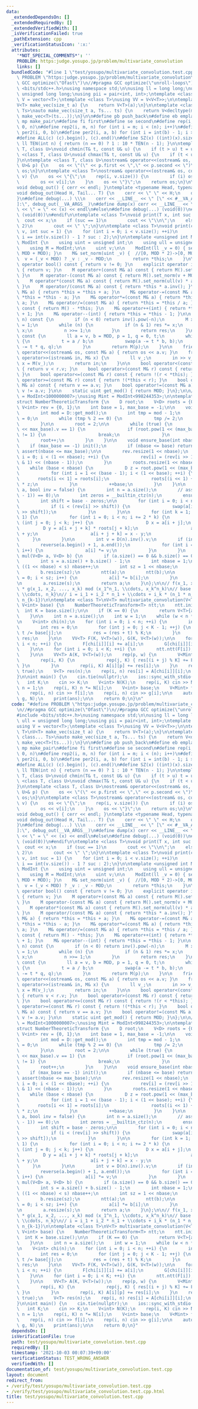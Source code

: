```yaml
---
data:
  _extendedDependsOn: []
  _extendedRequiredBy: []
  _extendedVerifiedWith: []
  _isVerificationFailed: true
  _pathExtension: cpp
  _verificationStatusIcon: ':x:'
  attributes:
    '*NOT_SPECIAL_COMMENTS*': ''
    PROBLEM: https:judge.yosupo.jp/problem/multivariate_convolution
    links: []
  bundledCode: "#line 1 \"test/yosupo/multivariate_convolution.test.cpp\"\n#define\
    \ PROBLEM \"https:judge.yosupo.jp/problem/multivariate_convolution\"\n//#pragma\
    \ GCC optimize(\"Ofast\")\n//#pragma GCC optimize(\"unroll-loops\")\n#include\
    \ <bits/stdc++.h>\nusing namespace std;\n\nusing ll = long long;\nusing ull =\
    \ unsigned long long;\nusing pii = pair<int, int>;\ntemplate <class T>\nusing\
    \ V = vector<T>;\ntemplate <class T>\nusing VV = V<V<T>>;\n\ntemplate <class T>\n\
    V<T> make_vec(size_t a) {\n    return V<T>(a);\n}\n\ntemplate <class T, class...\
    \ Ts>\nauto make_vec(size_t a, Ts... ts) {\n    return V<decltype(make_vec<T>(ts...))>(a,\
    \ make_vec<T>(ts...));\n}\n\n#define pb push_back\n#define eb emplace_back\n#define\
    \ mp make_pair\n#define fi first\n#define se second\n#define rep(i, n) rep2(i,\
    \ 0, n)\n#define rep2(i, m, n) for (int i = m; i < (n); i++)\n#define per(i, b)\
    \ per2(i, 0, b)\n#define per2(i, a, b) for (int i = int(b) - 1; i >= int(a); i--)\n\
    #define ALL(c) (c).begin(), (c).end()\n#define SZ(x) ((int)(x).size())\n\nconstexpr\
    \ ll TEN(int n) { return (n == 0) ? 1 : 10 * TEN(n - 1); }\n\ntemplate <class\
    \ T, class U>\nvoid chmin(T& t, const U& u) {\n    if (t > u) t = u;\n}\ntemplate\
    \ <class T, class U>\nvoid chmax(T& t, const U& u) {\n    if (t < u) t = u;\n\
    }\n\ntemplate <class T, class U>\nostream& operator<<(ostream& os, const pair<T,\
    \ U>& p) {\n    os << \"(\" << p.first << \",\" << p.second << \")\";\n    return\
    \ os;\n}\n\ntemplate <class T>\nostream& operator<<(ostream& os, const vector<T>&\
    \ v) {\n    os << \"{\";\n    rep(i, v.size()) {\n        if (i) os << \",\";\n\
    \        os << v[i];\n    }\n    os << \"}\";\n    return os;\n}\n\n#ifdef LOCAL\n\
    void debug_out() { cerr << endl; }\ntemplate <typename Head, typename... Tail>\n\
    void debug_out(Head H, Tail... T) {\n    cerr << \" \" << H;\n    debug_out(T...);\n\
    }\n#define debug(...) \\\n    cerr << __LINE__ << \" [\" << #__VA_ARGS__ << \"\
    ]:\", debug_out(__VA_ARGS__)\n#define dump(x) cerr << __LINE__ << \" \" << #x\
    \ << \" = \" << (x) << endl\n#else\n#define debug(...) (void(0))\n#define dump(x)\
    \ (void(0))\n#endif\n\ntemplate <class T>\nvoid print(T x, int suc = 1) {\n  \
    \  cout << x;\n    if (suc == 1)\n        cout << \"\\n\";\n    else if (suc ==\
    \ 2)\n        cout << \" \";\n}\n\ntemplate <class T>\nvoid print(const vector<T>&\
    \ v, int suc = 1) {\n    for (int i = 0; i < v.size(); ++i)\n        print(v[i],\
    \ i == int(v.size()) - 1 ? suc : 2);\n}\n\ntemplate <unsigned int MOD>\nstruct\
    \ ModInt {\n    using uint = unsigned int;\n    using ull = unsigned long long;\n\
    \    using M = ModInt;\n\n    uint v;\n\n    ModInt(ll _v = 0) { set_norm(_v %\
    \ MOD + MOD); }\n    M& set_norm(uint _v) {  //[0, MOD * 2)->[0, MOD)\n      \
    \  v = (_v < MOD) ? _v : _v - MOD;\n        return *this;\n    }\n\n    explicit\
    \ operator bool() const { return v != 0; }\n    explicit operator int() const\
    \ { return v; }\n    M operator+(const M& a) const { return M().set_norm(v + a.v);\
    \ }\n    M operator-(const M& a) const { return M().set_norm(v + MOD - a.v); }\n\
    \    M operator*(const M& a) const { return M().set_norm(ull(v) * a.v % MOD);\
    \ }\n    M operator/(const M& a) const { return *this * a.inv(); }\n    M& operator+=(const\
    \ M& a) { return *this = *this + a; }\n    M& operator-=(const M& a) { return\
    \ *this = *this - a; }\n    M& operator*=(const M& a) { return *this = *this *\
    \ a; }\n    M& operator/=(const M& a) { return *this = *this / a; }\n    M operator-()\
    \ const { return M() - *this; }\n    M& operator++(int) { return *this = *this\
    \ + 1; }\n    M& operator--(int) { return *this = *this - 1; }\n\n    M pow(ll\
    \ n) const {\n        if (n < 0) return inv().pow(-n);\n        M x = *this, res\
    \ = 1;\n        while (n) {\n            if (n & 1) res *= x;\n            x *=\
    \ x;\n            n >>= 1;\n        }\n        return res;\n    }\n\n    M inv()\
    \ const {\n        ll a = v, b = MOD, p = 1, q = 0, t;\n        while (b != 0)\
    \ {\n            t = a / b;\n            swap(a -= t * b, b);\n            swap(p\
    \ -= t * q, q);\n        }\n        return M(p);\n    }\n\n    friend ostream&\
    \ operator<<(ostream& os, const M& a) { return os << a.v; }\n    friend istream&\
    \ operator>>(istream& in, M& x) {\n        ll v_;\n        in >> v_;\n       \
    \ x = M(v_);\n        return in;\n    }\n\n    bool operator<(const M& r) const\
    \ { return v < r.v; }\n    bool operator>(const M& r) const { return v < *this;\
    \ }\n    bool operator<=(const M& r) const { return !(r < *this); }\n    bool\
    \ operator>=(const M& r) const { return !(*this < r); }\n    bool operator==(const\
    \ M& a) const { return v == a.v; }\n    bool operator!=(const M& a) const { return\
    \ v != a.v; }\n\n    static uint get_mod() { return MOD; }\n};\n\n// using Mint\
    \ = ModInt<1000000007>;\nusing Mint = ModInt<998244353>;\n\ntemplate <class D>\n\
    struct NumberTheoreticTransform {\n    D root;\n    V<D> roots = {0, 1};\n   \
    \ V<int> rev = {0, 1};\n    int base = 1, max_base = -1;\n\n    void init() {\n\
    \        int mod = D::get_mod();\n        int tmp = mod - 1;\n        max_base\
    \ = 0;\n        while (tmp % 2 == 0) {\n            tmp /= 2;\n            max_base++;\n\
    \        }\n\n        root = 2;\n\n        while (true) {\n            if (root.pow(1\
    \ << max_base).v == 1) {\n                if (root.pow(1 << (max_base - 1)).v\
    \ != 1) {\n                    break;\n                }\n            }\n    \
    \        root++;\n        }\n    }\n\n    void ensure_base(int nbase) {\n    \
    \    if (max_base == -1) init();\n        if (nbase <= base) return;\n       \
    \ assert(nbase <= max_base);\n\n        rev.resize(1 << nbase);\n        for (int\
    \ i = 0; i < (1 << nbase); ++i) {\n            rev[i] = (rev[i >> 1] >> 1) + ((i\
    \ & 1) << (nbase - 1));\n        }\n        roots.resize(1 << nbase);\n\n    \
    \    while (base < nbase) {\n            D z = root.pow(1 << (max_base - 1 - base));\n\
    \            for (int i = 1 << (base - 1); i < (1 << base); ++i) {\n         \
    \       roots[i << 1] = roots[i];\n                roots[(i << 1) + 1] = roots[i]\
    \ * z;\n            }\n            ++base;\n        }\n    }\n\n    void ntt(V<D>&\
    \ a, bool inv = false) {\n        int n = a.size();\n        // assert((n & (n\
    \ - 1)) == 0);\n        int zeros = __builtin_ctz(n);\n        ensure_base(zeros);\n\
    \        int shift = base - zeros;\n\n        for (int i = 0; i < n; i++) {\n\
    \            if (i < (rev[i] >> shift)) {\n                swap(a[i], a[rev[i]\
    \ >> shift]);\n            }\n        }\n\n        for (int k = 1; k < n; k <<=\
    \ 1) {\n            for (int i = 0; i < n; i += 2 * k) {\n                for\
    \ (int j = 0; j < k; j++) {\n                    D x = a[i + j];\n           \
    \         D y = a[i + j + k] * roots[j + k];\n                    a[i + j] = x\
    \ + y;\n                    a[i + j + k] = x - y;\n                }\n       \
    \     }\n        }\n\n        int v = D(n).inv().v;\n        if (inv) {\n    \
    \        reverse(a.begin() + 1, a.end());\n            for (int i = 0; i < n;\
    \ i++) {\n                a[i] *= v;\n            }\n        }\n    }\n\n    V<D>\
    \ mul(V<D> a, V<D> b) {\n        if (a.size() == 0 && b.size() == 0) return {};\n\
    \        int s = a.size() + b.size() - 1;\n        int nbase = 1;\n        while\
    \ ((1 << nbase) < s) nbase++;\n        int sz = 1 << nbase;\n        a.resize(sz);\n\
    \        b.resize(sz);\n        ntt(a);\n        ntt(b);\n\n        for (int i\
    \ = 0; i < sz; i++) {\n            a[i] *= b[i];\n        }\n        ntt(a, true);\n\
    \n        a.resize(s);\n        return a;\n    }\n};\n\n// f(x_1, x_2, ..., x_k)\
    \ * g(x_1, x_2, ..., x_k) mod (x_1^n_1, \\cdots, x_k^n_k)\n// base : {n_1, n_2,\
    \ \\cdots, n_k}\n// i = i_1 + i_2 * n_1 + \\cdots + i_k * (n_1 * n_2 \\cdots *\
    \ n_{k-1})\n\ntemplate <class T>\nV<T> multivariate_convolution(V<T> a, V<T> b,\
    \ V<int> base) {\n    NumberTheoreticTransform<T> ntt;\n    ntt.init();\n\n  \
    \  int K = base.size();\n\n    if (K == 0) {\n        return V<T>{a[0] * b[0]};\n\
    \    }\n\n    int n = a.size();\n    int w = 1;\n    while (w < n * 2) w *= 2;\n\
    \n    V<int> chi(n);\n    for (int i = 0; i < n; ++i) {\n        int t = i;\n\
    \        int res = 0;\n        for (int j = 0; j < K - 1; ++j) {\n           \
    \ t /= base[j];\n            res = (res + t) % K;\n        }\n        chi[i] =\
    \ res;\n    }\n\n    VV<T> F(K, V<T>(w)), G(K, V<T>(w));\n\n    for (int i = 0;\
    \ i < n; ++i) {\n        F[chi[i]][i] += a[i];\n        G[chi[i]][i] += b[i];\n\
    \    }\n\n    for (int i = 0; i < K; ++i) {\n        ntt.ntt(F[i]);\n        ntt.ntt(G[i]);\n\
    \    }\n\n    VV<T> A(K, V<T>(w));\n    rep(p, w) {\n        V<Mint> res(K);\n\
    \        rep(i, K) {\n            rep(j, K) { res[(i + j) % K] += F[i][p] * G[j][p];\
    \ }\n        }\n        rep(i, K) A[i][p] += res[i];\n    }\n    rep(i, K) ntt.ntt(A[i],\
    \ true);\n    V<T> res(n);\n    rep(i, n) res[i] = A[chi[i]][i];\n    return res;\n\
    }\n\nint main() {\n    cin.tie(nullptr);\n    ios::sync_with_stdio(false);\n \
    \   int K;\n    cin >> K;\n    V<int> N(K);\n    rep(i, K) cin >> N[i];\n    int\
    \ n = 1;\n    rep(i, K) n *= N[i];\n    V<int> base;\n    V<Mint> f(n), g(n);\n\
    \    rep(i, n) cin >> f[i];\n    rep(i, n) cin >> g[i];\n\n    auto ans = multivariate_convolution(f,\
    \ g, N);\n    print(ans);\n\n    return 0;\n}\n"
  code: "#define PROBLEM \"https:judge.yosupo.jp/problem/multivariate_convolution\"\
    \n//#pragma GCC optimize(\"Ofast\")\n//#pragma GCC optimize(\"unroll-loops\")\n\
    #include <bits/stdc++.h>\nusing namespace std;\n\nusing ll = long long;\nusing\
    \ ull = unsigned long long;\nusing pii = pair<int, int>;\ntemplate <class T>\n\
    using V = vector<T>;\ntemplate <class T>\nusing VV = V<V<T>>;\n\ntemplate <class\
    \ T>\nV<T> make_vec(size_t a) {\n    return V<T>(a);\n}\n\ntemplate <class T,\
    \ class... Ts>\nauto make_vec(size_t a, Ts... ts) {\n    return V<decltype(make_vec<T>(ts...))>(a,\
    \ make_vec<T>(ts...));\n}\n\n#define pb push_back\n#define eb emplace_back\n#define\
    \ mp make_pair\n#define fi first\n#define se second\n#define rep(i, n) rep2(i,\
    \ 0, n)\n#define rep2(i, m, n) for (int i = m; i < (n); i++)\n#define per(i, b)\
    \ per2(i, 0, b)\n#define per2(i, a, b) for (int i = int(b) - 1; i >= int(a); i--)\n\
    #define ALL(c) (c).begin(), (c).end()\n#define SZ(x) ((int)(x).size())\n\nconstexpr\
    \ ll TEN(int n) { return (n == 0) ? 1 : 10 * TEN(n - 1); }\n\ntemplate <class\
    \ T, class U>\nvoid chmin(T& t, const U& u) {\n    if (t > u) t = u;\n}\ntemplate\
    \ <class T, class U>\nvoid chmax(T& t, const U& u) {\n    if (t < u) t = u;\n\
    }\n\ntemplate <class T, class U>\nostream& operator<<(ostream& os, const pair<T,\
    \ U>& p) {\n    os << \"(\" << p.first << \",\" << p.second << \")\";\n    return\
    \ os;\n}\n\ntemplate <class T>\nostream& operator<<(ostream& os, const vector<T>&\
    \ v) {\n    os << \"{\";\n    rep(i, v.size()) {\n        if (i) os << \",\";\n\
    \        os << v[i];\n    }\n    os << \"}\";\n    return os;\n}\n\n#ifdef LOCAL\n\
    void debug_out() { cerr << endl; }\ntemplate <typename Head, typename... Tail>\n\
    void debug_out(Head H, Tail... T) {\n    cerr << \" \" << H;\n    debug_out(T...);\n\
    }\n#define debug(...) \\\n    cerr << __LINE__ << \" [\" << #__VA_ARGS__ << \"\
    ]:\", debug_out(__VA_ARGS__)\n#define dump(x) cerr << __LINE__ << \" \" << #x\
    \ << \" = \" << (x) << endl\n#else\n#define debug(...) (void(0))\n#define dump(x)\
    \ (void(0))\n#endif\n\ntemplate <class T>\nvoid print(T x, int suc = 1) {\n  \
    \  cout << x;\n    if (suc == 1)\n        cout << \"\\n\";\n    else if (suc ==\
    \ 2)\n        cout << \" \";\n}\n\ntemplate <class T>\nvoid print(const vector<T>&\
    \ v, int suc = 1) {\n    for (int i = 0; i < v.size(); ++i)\n        print(v[i],\
    \ i == int(v.size()) - 1 ? suc : 2);\n}\n\ntemplate <unsigned int MOD>\nstruct\
    \ ModInt {\n    using uint = unsigned int;\n    using ull = unsigned long long;\n\
    \    using M = ModInt;\n\n    uint v;\n\n    ModInt(ll _v = 0) { set_norm(_v %\
    \ MOD + MOD); }\n    M& set_norm(uint _v) {  //[0, MOD * 2)->[0, MOD)\n      \
    \  v = (_v < MOD) ? _v : _v - MOD;\n        return *this;\n    }\n\n    explicit\
    \ operator bool() const { return v != 0; }\n    explicit operator int() const\
    \ { return v; }\n    M operator+(const M& a) const { return M().set_norm(v + a.v);\
    \ }\n    M operator-(const M& a) const { return M().set_norm(v + MOD - a.v); }\n\
    \    M operator*(const M& a) const { return M().set_norm(ull(v) * a.v % MOD);\
    \ }\n    M operator/(const M& a) const { return *this * a.inv(); }\n    M& operator+=(const\
    \ M& a) { return *this = *this + a; }\n    M& operator-=(const M& a) { return\
    \ *this = *this - a; }\n    M& operator*=(const M& a) { return *this = *this *\
    \ a; }\n    M& operator/=(const M& a) { return *this = *this / a; }\n    M operator-()\
    \ const { return M() - *this; }\n    M& operator++(int) { return *this = *this\
    \ + 1; }\n    M& operator--(int) { return *this = *this - 1; }\n\n    M pow(ll\
    \ n) const {\n        if (n < 0) return inv().pow(-n);\n        M x = *this, res\
    \ = 1;\n        while (n) {\n            if (n & 1) res *= x;\n            x *=\
    \ x;\n            n >>= 1;\n        }\n        return res;\n    }\n\n    M inv()\
    \ const {\n        ll a = v, b = MOD, p = 1, q = 0, t;\n        while (b != 0)\
    \ {\n            t = a / b;\n            swap(a -= t * b, b);\n            swap(p\
    \ -= t * q, q);\n        }\n        return M(p);\n    }\n\n    friend ostream&\
    \ operator<<(ostream& os, const M& a) { return os << a.v; }\n    friend istream&\
    \ operator>>(istream& in, M& x) {\n        ll v_;\n        in >> v_;\n       \
    \ x = M(v_);\n        return in;\n    }\n\n    bool operator<(const M& r) const\
    \ { return v < r.v; }\n    bool operator>(const M& r) const { return v < *this;\
    \ }\n    bool operator<=(const M& r) const { return !(r < *this); }\n    bool\
    \ operator>=(const M& r) const { return !(*this < r); }\n    bool operator==(const\
    \ M& a) const { return v == a.v; }\n    bool operator!=(const M& a) const { return\
    \ v != a.v; }\n\n    static uint get_mod() { return MOD; }\n};\n\n// using Mint\
    \ = ModInt<1000000007>;\nusing Mint = ModInt<998244353>;\n\ntemplate <class D>\n\
    struct NumberTheoreticTransform {\n    D root;\n    V<D> roots = {0, 1};\n   \
    \ V<int> rev = {0, 1};\n    int base = 1, max_base = -1;\n\n    void init() {\n\
    \        int mod = D::get_mod();\n        int tmp = mod - 1;\n        max_base\
    \ = 0;\n        while (tmp % 2 == 0) {\n            tmp /= 2;\n            max_base++;\n\
    \        }\n\n        root = 2;\n\n        while (true) {\n            if (root.pow(1\
    \ << max_base).v == 1) {\n                if (root.pow(1 << (max_base - 1)).v\
    \ != 1) {\n                    break;\n                }\n            }\n    \
    \        root++;\n        }\n    }\n\n    void ensure_base(int nbase) {\n    \
    \    if (max_base == -1) init();\n        if (nbase <= base) return;\n       \
    \ assert(nbase <= max_base);\n\n        rev.resize(1 << nbase);\n        for (int\
    \ i = 0; i < (1 << nbase); ++i) {\n            rev[i] = (rev[i >> 1] >> 1) + ((i\
    \ & 1) << (nbase - 1));\n        }\n        roots.resize(1 << nbase);\n\n    \
    \    while (base < nbase) {\n            D z = root.pow(1 << (max_base - 1 - base));\n\
    \            for (int i = 1 << (base - 1); i < (1 << base); ++i) {\n         \
    \       roots[i << 1] = roots[i];\n                roots[(i << 1) + 1] = roots[i]\
    \ * z;\n            }\n            ++base;\n        }\n    }\n\n    void ntt(V<D>&\
    \ a, bool inv = false) {\n        int n = a.size();\n        // assert((n & (n\
    \ - 1)) == 0);\n        int zeros = __builtin_ctz(n);\n        ensure_base(zeros);\n\
    \        int shift = base - zeros;\n\n        for (int i = 0; i < n; i++) {\n\
    \            if (i < (rev[i] >> shift)) {\n                swap(a[i], a[rev[i]\
    \ >> shift]);\n            }\n        }\n\n        for (int k = 1; k < n; k <<=\
    \ 1) {\n            for (int i = 0; i < n; i += 2 * k) {\n                for\
    \ (int j = 0; j < k; j++) {\n                    D x = a[i + j];\n           \
    \         D y = a[i + j + k] * roots[j + k];\n                    a[i + j] = x\
    \ + y;\n                    a[i + j + k] = x - y;\n                }\n       \
    \     }\n        }\n\n        int v = D(n).inv().v;\n        if (inv) {\n    \
    \        reverse(a.begin() + 1, a.end());\n            for (int i = 0; i < n;\
    \ i++) {\n                a[i] *= v;\n            }\n        }\n    }\n\n    V<D>\
    \ mul(V<D> a, V<D> b) {\n        if (a.size() == 0 && b.size() == 0) return {};\n\
    \        int s = a.size() + b.size() - 1;\n        int nbase = 1;\n        while\
    \ ((1 << nbase) < s) nbase++;\n        int sz = 1 << nbase;\n        a.resize(sz);\n\
    \        b.resize(sz);\n        ntt(a);\n        ntt(b);\n\n        for (int i\
    \ = 0; i < sz; i++) {\n            a[i] *= b[i];\n        }\n        ntt(a, true);\n\
    \n        a.resize(s);\n        return a;\n    }\n};\n\n// f(x_1, x_2, ..., x_k)\
    \ * g(x_1, x_2, ..., x_k) mod (x_1^n_1, \\cdots, x_k^n_k)\n// base : {n_1, n_2,\
    \ \\cdots, n_k}\n// i = i_1 + i_2 * n_1 + \\cdots + i_k * (n_1 * n_2 \\cdots *\
    \ n_{k-1})\n\ntemplate <class T>\nV<T> multivariate_convolution(V<T> a, V<T> b,\
    \ V<int> base) {\n    NumberTheoreticTransform<T> ntt;\n    ntt.init();\n\n  \
    \  int K = base.size();\n\n    if (K == 0) {\n        return V<T>{a[0] * b[0]};\n\
    \    }\n\n    int n = a.size();\n    int w = 1;\n    while (w < n * 2) w *= 2;\n\
    \n    V<int> chi(n);\n    for (int i = 0; i < n; ++i) {\n        int t = i;\n\
    \        int res = 0;\n        for (int j = 0; j < K - 1; ++j) {\n           \
    \ t /= base[j];\n            res = (res + t) % K;\n        }\n        chi[i] =\
    \ res;\n    }\n\n    VV<T> F(K, V<T>(w)), G(K, V<T>(w));\n\n    for (int i = 0;\
    \ i < n; ++i) {\n        F[chi[i]][i] += a[i];\n        G[chi[i]][i] += b[i];\n\
    \    }\n\n    for (int i = 0; i < K; ++i) {\n        ntt.ntt(F[i]);\n        ntt.ntt(G[i]);\n\
    \    }\n\n    VV<T> A(K, V<T>(w));\n    rep(p, w) {\n        V<Mint> res(K);\n\
    \        rep(i, K) {\n            rep(j, K) { res[(i + j) % K] += F[i][p] * G[j][p];\
    \ }\n        }\n        rep(i, K) A[i][p] += res[i];\n    }\n    rep(i, K) ntt.ntt(A[i],\
    \ true);\n    V<T> res(n);\n    rep(i, n) res[i] = A[chi[i]][i];\n    return res;\n\
    }\n\nint main() {\n    cin.tie(nullptr);\n    ios::sync_with_stdio(false);\n \
    \   int K;\n    cin >> K;\n    V<int> N(K);\n    rep(i, K) cin >> N[i];\n    int\
    \ n = 1;\n    rep(i, K) n *= N[i];\n    V<int> base;\n    V<Mint> f(n), g(n);\n\
    \    rep(i, n) cin >> f[i];\n    rep(i, n) cin >> g[i];\n\n    auto ans = multivariate_convolution(f,\
    \ g, N);\n    print(ans);\n\n    return 0;\n}"
  dependsOn: []
  isVerificationFile: true
  path: test/yosupo/multivariate_convolution.test.cpp
  requiredBy: []
  timestamp: '2021-10-03 00:07:39+09:00'
  verificationStatus: TEST_WRONG_ANSWER
  verifiedWith: []
documentation_of: test/yosupo/multivariate_convolution.test.cpp
layout: document
redirect_from:
- /verify/test/yosupo/multivariate_convolution.test.cpp
- /verify/test/yosupo/multivariate_convolution.test.cpp.html
title: test/yosupo/multivariate_convolution.test.cpp
---
```

